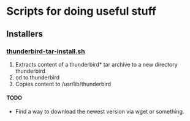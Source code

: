 # Scripts for doing useful stuff


## Installers

### [thunderbird-tar-install.sh](https://github.com/iverik-no/Nyttig/blob/main/Scripts/thunderbird-tar-install.sh)

1. Extracts content of a thunderbird* tar archive to a new directory thunderbird
2. cd to thunderbird
3. Copies content to /usr/lib/thunderbird

#### TODO

- Find a way to download the newest version via wget or something.

